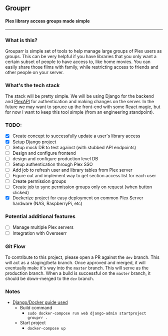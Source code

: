 ## Grouprr
#### Plex library access groups made simple
----------------------------------------

### What is this?

Grouparr is simple set of tools to help manage large groups of Plex users as groups. This can be very helpful if you have libraries that you only want a certain subset of people to have access to, like home movies. You can easily share those films with family, while restricting access to friends and other people on your server.

### What's the tech stack

The stack will be pretty simple. We will be using Django for the backend and [PlexAPI](https://pypi.org/project/PlexAPI/) for authentication and making changes on the server. In the future we may want to spruce up the front-end with some React magic, but for now I want to keep this tool simple (from an engineering standpoint).

### TODO:
- [X] Create concept to successfully update a user's library access
- [X] Setup Django project
- [ ] Setup mock DB to test against (with stubbed API endpoints)
- [ ] Design and configure frontend
- [ ] design and configure production level DB
- [ ] Setup authentication through Plex SSO
- [ ] Add job to refresh user and library tables from Plex server
- [ ] Figure out and implement way to get section access list for each user
- [ ] Create permission groups
- [ ] Create job to sync permission groups only on request (when button clicked)
- [X] Dockerize project for easy deployment on common Plex Server hardware (NAS, RaspberryPi, etc)

### Potential additional features
- [ ] Manage multiple Plex servers
- [ ] Integration with Overseerr

### Git Flow
To contribute to this project, please open a PR against the `dev` branch. This will act as a staging/beta branch. Once approved and merged, it will eventually make it's way into the `master` branch. This will serve as the production branch. When a build is successful on the `master` branch, it should be down-merged to the `dev` branch.

### Notes
- [Django/Docker guide used](https://docs.docker.com/samples/django/)
    - Build command
        - `sudo docker-compose run web django-admin startproject grouprr .`
    - Start project
        - `docker-compose up`
